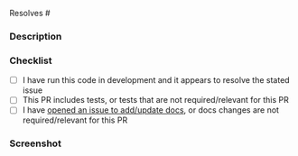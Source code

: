 Resolves #

<!---
  Include the number of the issue addressed by this PR above if applicable.
  PRs for code changes without an associated issue *will not be merged*.
  See CONTRIBUTING.md for more information.
-->

### Description

<!---
  Describe the Pull Request here. Add any references and info to help reviewers
  understand your changes. Include any tradeoffs you considered.
-->

### Checklist

- [ ] I have run this code in development and it appears to resolve the stated issue
- [ ] This PR includes tests, or tests that are not required/relevant for this PR
- [ ] I have [opened an issue to add/update docs](https://github.com/xRovern/xRovMiscellaneous/issues/new/choose), or docs changes are not required/relevant for this PR

### Screenshot

<!---
  Paste your screenshot here. Add any references and info to help reviewers
  understand your changes.
-->
